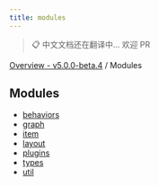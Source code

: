 ```yaml
---
title: modules
---
```


> 📋 中文文档还在翻译中... 欢迎 PR

[Overview - v5.0.0-beta.4](README.zh.md) / Modules

## Modules

- [behaviors](modules/behaviors.zh.md)
- [graph](modules/graph.zh.md)
- [item](modules/item.zh.md)
- [layout](modules/layout.zh.md)
- [plugins](modules/plugins.zh.md)
- [types](modules/types.zh.md)
- [util](modules/util.zh.md)
